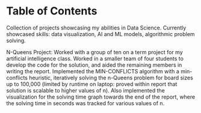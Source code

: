 # Table of Contents


Collection of projects showcasing my abilities in Data Science. Currently showcased skills: data visualization, AI and ML models, algorithmic problem solving.

N-Queens Project: Worked with a group of ten on a term project for my artificial intelligence class. Worked in a smaller team of four students to develop the code for the solution, and aided the remaining members in writing the report. Implemented the MIN-CONFLICTS algorithm with a min-conflicts heuristic, iteratively solving the n-Queens problem for board sizes up to 100,000 (limited by runtime on laptop: proved within report that solution is scalable to higher values of n). Also implemented the visualization for the solving time graph towards the end of the report, where the solving time in seconds was tracked for various values of n.


